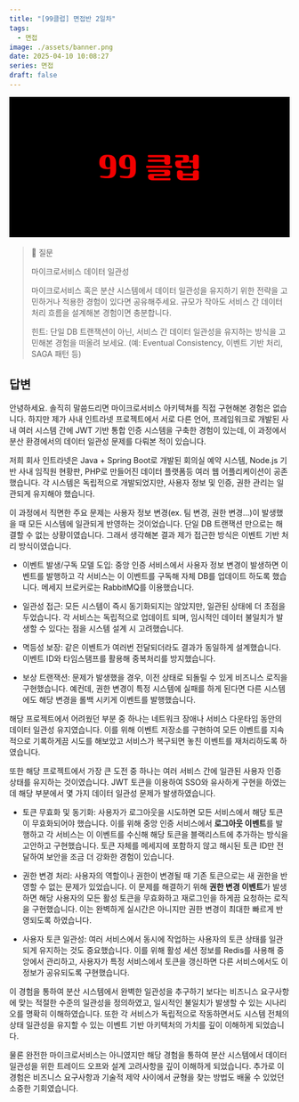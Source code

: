 ```yaml
---
title: "[99클럽] 면접반 2일차"
tags:
  - 면접
image: ./assets/banner.png
date: 2025-04-10 10:08:27
series: 면접
draft: false
---
```


![배너 이미지](./assets/banner.png)

> 📖 질문
>
> 마이크로서비스 데이터 일관성
>
> 마이크로서비스 혹은 분산 시스템에서 데이터 일관성을 유지하기 위한 전략을 고민하거나 적용한 경험이 있다면 공유해주세요. 규모가 작아도 서비스 간 데이터 처리 흐름을 설계해본 경험이면 충분합니다.
>
> 힌트: 단일 DB 트랜잭션이 아닌, 서비스 간 데이터 일관성을 유지하는 방식을 고민해본 경험을 떠올려 보세요. (예: Eventual Consistency, 이벤트 기반 처리, SAGA 패턴 등)

## 답변

안녕하세요. 솔직히 말씀드리면 마이크로서비스 아키텍쳐를 직접 구현해본 경험은 없습니다. 하지만 제가 사내 인트라넷 프로젝트에서 서로 다른 언어, 프레임워크로 개발된 사내 여러 시스템 간에 JWT 기반 통합 인증 시스템을 구축한 경험이 있는데, 이 과정에서 분산 환경에서의 데이터 일관성 문제를 다뤄본 적이 있습니다.

저희 회사 인트라넷은 Java + Spring Boot로 개발된 회의실 예약 시스템, Node.js 기반 사내 임직원 현황판, PHP로 만들어진 데이터 플랫폼등 여러 웹 어플리케이션이 공존했습니다. 각 시스템은 독립적으로 개발되었지만, 사용자 정보 및 인증, 권한 관리는 일관되게 유지해야 했습니다.

이 과정에서 직면한 주요 문제는 사용자 정보 변경(ex. 팀 변경, 권한 변경...)이 발생했을 때 모든 시스템에 일관되게 반영하는 것이었습니다. 단일 DB 트랜잭션 만으로는 해결할 수 없는 상황이였습니다. 그래서 생각해본 결과 제가 접근한 방식은 이벤트 기반 처리 방식이였습니다.

- 이벤트 발생/구독 모델 도입: 중앙 인증 서비스에서 사용자 정보 변경이 발생하면 이벤트를 발행하고 각 서비스는 이 이벤트를 구독해 자체 DB를 업데이트 하도록 했습니다. 메세지 브로커로는 RabbitMQ를 이용했습니다.

- 일관성 접근: 모든 시스템이 즉시 동기화되지는 않았지만, 일관된 상태에 더 초점을 두었습니다. 각 서비스는 독립적으로 업데이트 되며, 임시적인 데이터 불일치가 발생할 수 있다는 점을 시스템 설계 시 고려했습니다.

- 멱등성 보장: 같은 이벤트가 여러번 전달되더라도 결과가 동일하게 설계했습니다. 이벤트 ID와 타임스탬프를 활용해 중복처리를 방지했습니다.

- 보상 트랜잭션: 문제가 발생했을 경우, 이전 상태로 되돌릴 수 있게 비즈니스 로직을 구현했습니다. 예컨데, 권한 변경이 특정 시스템에 실패를 하게 된다면 다른 시스템에도 해당 변경을 롤백 시키게 이벤트를 발행했습니다.

해당 프로젝트에서 어려웠던 부분 중 하나는 네트워크 장애나 서비스 다운타임 동안의 데이터 일관성 유지였습니다. 이를 위해 이벤트 저장소를 구현하여 모든 이벤트를 지속적으로 기록하게끔 시도를 해보았고 서비스가 복구되면 놓친 이벤트를 재처리하도록 하였습니다.

또한 해당 프로젝트에서 가장 큰 도전 중 하나는 여러 서비스 간에 일관된 사용자 인증 상태를 유지하는 것이였습니다. JWT 토큰을 이용하여 SSO와 유사하게 구현을 하였는데 해당 부분에서 몇 가지 데이터 일관성 문제가 발생하였습니다.

- 토큰 무효화 및 동기화: 사용자가 로그아웃을 시도하면 모든 서비스에서 해당 토큰이 무효화되어야 했습니다. 이를 위해 중앙 인증 서비스에서 **로그아웃 이벤트**를 발행하고 각 서비스는 이 이벤트를 수신해 해당 토큰을 블랙리스트에 추가하는 방식을 고안하고 구현했습니다. 토큰 자체를 메세지에 포함하지 않고 해시된 토큰 ID만 전달하여 보안을 조금 더 강화한 경험이 있습니다.

- 권한 변경 처리: 사용자의 역할이나 권한이 변경될 때 기존 토큰으로는 새 권한을 반영할 수 없는 문제가 있었습니다. 이 문제를 해결하기 위해 **권한 변경 이벤트**가 발생하면 해당 사용자의 모든 활성 토큰을 무효화하고 재로그인을 하게끔 요청하는 로직을 구현했습니다. 이는 완벽하게 실시간은 아니지만 권한 변경이 최대한 빠르게 반영되도록 하였습니다.

- 사용자 토큰 일관성: 여러 서비스에서 동시에 작업하는 사용자의 토큰 상태를 일관되게 유지하는 것도 중요했습니다. 이를 위해 활성 세션 정보를 Redis를 사용해 중앙에서 관리하고, 사용자가 특정 서비스에서 토큰을 갱신하면 다른 서비스에서도 이 정보가 공유되도록 구현했습니다.

이 경험을 통하여 분산 시스템에서 완벽한 일관성을 추구하기 보다는 비즈니스 요구사항에 맞는 적절한 수준의 일관성을 정의하였고, 일시적인 불일치가 발생할 수 있는 시나리오를 명확히 이해하였습니다. 또한 각 서비스가 독립적으로 작동하면서도 시스템 전체의 상태 일관성을 유지할 수 있는 이벤트 기반 아키텍처의 가치를 깊이 이해하게 되었습니다.

물론 완전한 마이크로서비스는 아니였지만 해당 경험을 통하여 분산 시스템에서 데이터 일관성을 위한 트레이드 오프와 설계 고려사항을 깊이 이해하게 되었습니다. 추가로 이 경험은 비즈니스 요구사항과 기술적 제약 사이에서 균형을 찾는 방법도 배울 수 있었던 소중한 기회였습니다.